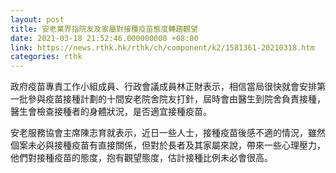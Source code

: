 ```yaml
---
layout: post
title: 安老業界指院友及家屬對接種疫苗態度轉趨觀望
date: 2021-03-18 21:52:46.000000000 +08:00
link: https://news.rthk.hk/rthk/ch/component/k2/1581361-20210318.htm
categories: rthk
---
```


政府疫苗專責工作小組成員、行政會議成員林正財表示，相信當局很快就會安排第一批參與疫苗接種計劃的十間安老院舍院友打針，屆時會由醫生到院舍負責接種，醫生會檢查接種者的身體狀況，是否適宜接種疫苗。

安老服務協會主席陳志育就表示，近日一些人士，接種疫苗後感不適的情況，雖然個案未必與接種疫苗有直接關係，但對於長者及其家屬來說，帶來一些心理壓力，他們對接種疫苗的態度，抱有觀望態度，估計接種比例未必會很高。
